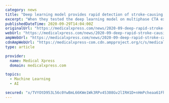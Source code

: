 ```yaml
---
category: news
title: "Deep learning model provides rapid detection of stroke-causing blockages"
excerpt: "When they tested the deep learning model on multiphase CTA examinations of 62 patients, the model detected all 31 large vessel occlusions for a sensitivity of 100%, a statistically significant ..."
publishedDateTime: 2020-09-29T14:04:00Z
originalUrl: "https://medicalxpress.com/news/2020-09-deep-rapid-stroke-causing-blockages.html"
webUrl: "https://medicalxpress.com/news/2020-09-deep-rapid-stroke-causing-blockages.html"
ampWebUrl: "https://medicalxpress.com/news/2020-09-deep-rapid-stroke-causing-blockages.amp"
cdnAmpWebUrl: "https://medicalxpress-com.cdn.ampproject.org/c/s/medicalxpress.com/news/2020-09-deep-rapid-stroke-causing-blockages.amp"
type: article

provider:
  name: Medical Xpress
  domain: medicalxpress.com

topics:
  - Machine Learning
  - AI

secured: "x/TVYOtD953L56c0YwBmL66KWe1Wk3RPv45308Gv2lIRH1D+nHmPcheaa61Fh0yEkwWEAHO+69PbgcsUFbhsCpBVS5VCRscCuBE3+hfD665YW5HBw7Ng07fB4zahs2ozQFntH+OJt41QxgnWMlTC4Awem5MkZLRgaPpGW2fARKNmLORQ7GgVde/QmQYNapOsMXbP9ge4K1v7GocdTvqECVM49Fj/ZImu0kMVZe7/QntyfkDAUCOFUCzBM2RPkdVm8Th0hZL5UES3VL/XFZNjVjlOQCW0GWsN7ThQ/EXgkBULwQd7JzyHBVHTgpwGr7r4GoCVP0ej1ks+G2SXGoa5yoPHwUWh/RUIOvfa9J5ZqTo=;u7xdT1gmybaq5qJHdr/fxQ=="
---
```


